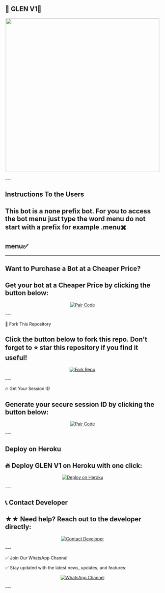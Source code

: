 ## 🌟 GLEN V1🌟

<p align="center">
  <img src="" width="500"/>
</p>
---

##  Instructions To the Users

## This bot is a none prefix bot. For you to access the bot menu just type the word menu do not start with a prefix for example .menu✖️

## menu✅


---

## Want to Purchase a Bot at a Cheaper Price?

## Get your bot at a Cheaper Price by clicking the button below:

<p align="center">
  <a href="https://developer-bera.vercel.app" target="_blank">
    <img alt="Pair Code" src="https://img.shields.io/badge/CLICK HERE-🔥 GET YOUR BOT NOW 🔥-gold?style=for-the-badge&logo=whatsapp&logoColor=white&labelColor=black"/>
  </a>
</p>
---

📌 Fork This Repository

##  Click the button below to fork this repo. Don't forget to ⭐ star this repository if you find it useful!

<p align="center">
  <a href="https://github.com/glentech-hub/bot/fork" target="_blank">
    <img alt="Fork Repo" src="https://img.shields.io/badge/FORK REPO-🔥 CLICK HERE 🔥-blue?style=for-the-badge&logo=github&logoColor=white&labelColor=black"/>
  </a>
</p>
---

🔥 Get Your Session ID

## Generate your secure session ID by clicking the button below:

<p align="center">
  <a href="https://cloud-tech-tces.onrender.com" target="_blank">
    <img alt="Pair Code" src="https://img.shields.io/badge/PAIR CODE-⚡ GET CODE NOW ⚡-gold?style=for-the-badge&logo=whatsapp&logoColor=white&labelColor=black"/>
  </a>
</p>
---

## Deploy on Heroku

## 🔥 Deploy GLEN V1 on Heroku with one click:

<p align="center">
  <a href="https://bera-tech-server.vercel.app" target="_blank">
    <img alt="Deploy on Heroku" src="https://img.shields.io/badge/HEROKU-🚀 DEPLOY NOW 🚀-indigo?style=for-the-badge&logo=heroku&logoColor=white&labelColor=black"/>
  </a>
</p>
---

## 📞 Contact Developer

## ★★ Need help? Reach out to the developer directly:

<p align="center">
  <a href="http://wa.me/254720254797" target="_blank">
    <img alt="Contact Developer" src="https://img.shields.io/badge/CONTACT DEV-✅ MESSAGE NOW ✅-green?style=for-the-badge&logo=whatsapp&logoColor=white&labelColor=black"/>
  </a>
</p>
---

✅ Join Our WhatsApp Channel

✅ Stay updated with the latest news, updates, and features:

<p align="center">
  <a href="https://whatsapp.com/channel/0029Vb50Aay5kg77HkqWtC3i" target="_blank">
    <img alt="WhatsApp Channel" src="https://img.shields.io/badge/WHATSAPP CHANNEL-❤️ JOIN NOW ❤️-teal?style=for-the-badge&logo=whatsapp&logoColor=white&labelColor=black"/>
  </a>
</p>
---


